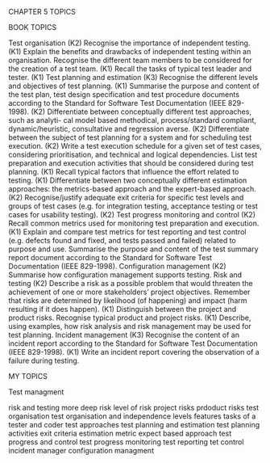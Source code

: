 CHAPTER 5 TOPICS

BOOK TOPICS

Test organisation (K2)
	Recognise the importance of independent testing. (K1)
	Explain the benefits and drawbacks of independent testing within an
organisation.
	Recognise the different team members to be considered for the creation of a
test team. (K1)
	Recall the tasks of typical test leader and tester. (K1)
Test planning and estimation (K3)
	Recognise the different levels and objectives of test planning. (K1)
	Summarise the purpose and content of the test plan, test design specification
and test procedure documents according to the Standard for Software Test
	Documentation (IEEE 829-1998). (K2)
	Differentiate between conceptually different test approaches, such as analyti-
cal model based methodical, process/standard compliant, dynamic/heuristic,
consultative and regression averse. (K2)
	Differentiate between the subject of test planning for a system and for
scheduling test execution. (K2)
	Write a test execution schedule for a given set of test cases, considering
prioritisation, and technical and logical dependencies.
	List test preparation and execution activities that should be considered
during test planning. (K1)
	Recall typical factors that influence the effort related to testing. (K1)
	Differentiate between two conceptually different estimation approaches: the
metrics-based approach and the expert-based approach. (K2)
	Recognise/justify adequate exit criteria for specific test levels and groups of
test cases (e.g. for integration testing, acceptance testing or test cases for
usability testing). (K2)
Test progress monitoring and control (K2)
	Recall common metrics used for monitoring test preparation and execution. (K1)
	Explain and compare test metrics for test reporting and test control (e.g. defects
found and fixed, and tests passed and failed) related to purpose and use.
	Summarise the purpose and content of the test summary report document
according to the Standard for Software Test Documentation (IEEE
829-1998).
Configuration management (K2)
	Summarise how configuration management supports testing.
Risk and testing (K2)
	Describe a risk as a possible problem that would threaten the achievement of
one or more stakeholders’ project objectives.
	Remember that risks are determined by likelihood (of happening) and impact
(harm resulting if it does happen). (K1)
	Distinguish between the project and product risks.
	Recognise typical product and project risks. (K1)
	Describe, using examples, how risk analysis and risk management may be
used for test planning.
Incident management (K3)
	Recognise the content of an incident report according to the Standard for
	Software Test Documentation (IEEE 829-1998). (K1)
Write an incident report covering the observation of a failure during testing.

MY TOPICS

Test managment

risk and testing more deep
	risk
	level of risk
project risks
prdoduct risks
test organisation
	test organisation and independence
		levels
		features
	tasks of a tester and coder
test approaches
test planning and estimation
	test planning
	activities
	exit criteria
	estimation
	metric
	expect based approach
test progress and control
	test progress monitoring
test reporting
tet control
incident manager
configuration managment
